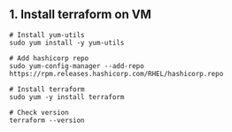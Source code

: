 ## 1. Install terraform on VM
```commandline
# Install yum-utils
sudo yum install -y yum-utils

# Add hashicorp repo
sudo yum-config-manager --add-repo https://rpm.releases.hashicorp.com/RHEL/hashicorp.repo

# Install terraform
sudo yum -y install terraform

# Check version
terraform --version
```

